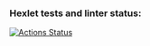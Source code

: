### Hexlet tests and linter status:
[![Actions Status](https://github.com/Va-khar/qa-engineer-project-84/workflows/hexlet-check/badge.svg)](https://github.com/Va-khar/qa-engineer-project-84/actions)